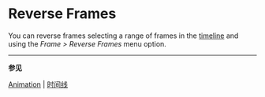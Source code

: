 # Reverse Frames

You can reverse frames selecting a range of frames in the
[timeline](timeline.md) and using the _Frame > Reverse Frames_ menu
option.

---

**参见**

[Animation](animation.md) |
[时间线](timeline.md)
